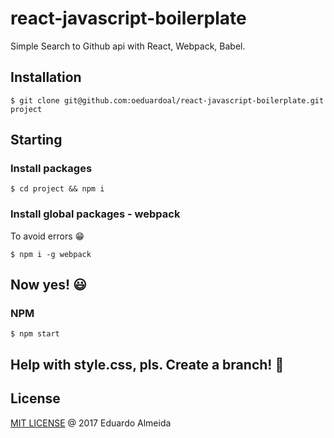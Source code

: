 # react-javascript-boilerplate
Simple Search to Github api with React, Webpack, Babel.

## Installation
```
$ git clone git@github.com:oeduardoal/react-javascript-boilerplate.git project
```

## Starting
### Install packages
```
$ cd project && npm i
```

### Install global packages - webpack
To avoid errors :grin:
```
$ npm i -g webpack
```

## Now yes! :smiley:
### NPM
```
$ npm start
```

## Help with style.css, pls. Create a branch! :open_hands:

## License

[MIT LICENSE](https://github.com/oeduardoal/react-javascript-boilerplate/blob/master/LICENSE) @ 2017 Eduardo Almeida
